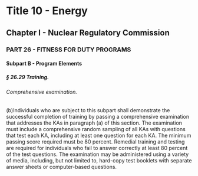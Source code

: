 
# Title 10 - Energy
## Chapter I - Nuclear Regulatory Commission
### PART 26 - FITNESS FOR DUTY PROGRAMS
#### Subpart B - Program Elements
##### § 26.29 Training.
###### Comprehensive examination.

(b)Individuals who are subject to this subpart shall demonstrate the successful completion of training by passing a comprehensive examination that addresses the KAs in paragraph (a) of this section. The examination must include a comprehensive random sampling of all KAs with questions that test each KA, including at least one question for each KA. The minimum passing score required must be 80 percent. Remedial training and testing are required for individuals who fail to answer correctly at least 80 percent of the test questions. The examination may be administered using a variety of media, including, but not limited to, hard-copy test booklets with separate answer sheets or computer-based questions.
